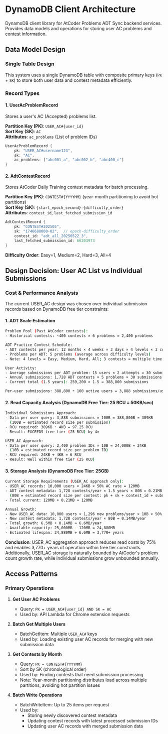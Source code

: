 # DynamoDB Client Architecture

DynamoDB client library for AtCoder Problems ADT Sync backend services.
Provides data models and operations for storing user AC problems and contest information.

## Data Model Design

### Single Table Design

This system uses a single DynamoDB table with composite primary keys (`PK` + `SK`) to store both user data and contest metadata efficiently.

### Record Types

#### 1. UserAcProblemRecord

Stores a user's AC (Accepted) problems list.

**Partition Key (PK)**: `USER_AC#{user_id}`  
**Sort Key (SK)**: `AC`  
**Attributes**: `ac_problems` (List of problem IDs)

```rust
UserAcProblemRecord {
    pk: "USER_AC#username123",
    sk: "AC", 
    ac_problems: ["abc001_a", "abc002_b", "abc400_c"]
}
```

#### 2. AdtContestRecord

Stores AtCoder Daily Training contest metadata for batch processing.

**Partition Key (PK)**: `CONTEST#{YYYYMM}` (year-month partitioning to avoid hot partitions)  
**Sort Key (SK)**: `{start_epoch_second}-{difficulty_order}`  
**Attributes**: `contest_id`, `last_fetched_submission_id`

```rust  
AdtContestRecord {
    pk: "CONTEST#202505",
    sk: "1746688000-02",  // epoch-difficulty_order
    contest_id: "adt_all_20250522_3", 
    last_fetched_submission_id: 66203973
}
```

**Difficulty Order**: Easy=1, Medium=2, Hard=3, All=4

## Design Decision: User AC List vs Individual Submissions

### Cost & Performance Analysis

The current USER_AC design was chosen over individual submission records based on DynamoDB free tier constraints:

#### 1. ADT Scale Estimation

```bash
Problem Pool (Past AtCoder contests):
- Historical contests: ~400 contests × 6 problems = 2,400 problems

ADT Practice Contest Schedule:
- ADT contests per year: 12 months × 4 weeks × 3 days × 4 levels × 3 contests = 1,728 ADT contests/year
- Problems per ADT: 5 problems (average across difficulty levels)
- Note: 4 levels = Easy, Medium, Hard, All; 3 contests = multiple time slots per day

User Activity:
- Average submissions per ADT problem: 15 users × 2 attempts = 30 submissions/problem  
- Annual submissions: 1,728 ADT contests × 5 problems × 30 submissions = 259,200/year
- Current total (1.5 years): 259,200 × 1.5 = 388,800 submissions

Per-user submissions: 388,800 ÷ 100 active users = 3,888 submissions/user
```

#### 2. Read Capacity Analysis (DynamoDB Free Tier: 25 RCU = 50KB/sec)

```bash
Individual Submissions Approach:
- Data per user query: 3,888 submissions × 100B = 388,800B ≈ 389KB
  (100B = estimated record size per submission)
- RCU required: 389KB ÷ 4KB = 97.25 RCU
- Result: EXCEEDS free tier (25 RCU) by 4×

USER_AC Approach:
- Data per user query: 2,400 problem IDs × 10B = 24,000B ≈ 24KB
  (10B = estimated record size per problem ID)
- RCU required: 24KB ÷ 4KB = 6 RCU
- Result: Well within free tier (25 RCU)
```

#### 3. Storage Analysis (DynamoDB Free Tier: 25GB)

```bash
Current Storage Requirements (USER_AC approach only):
- USER_AC records: 10,000 users × 24KB × 50% AC rate = 120MB
- ADT contest metadata: 1,728 contests/year × 1.5 years × 80B = 0.21MB
  (80B = estimated record size per contest: pk + sk + contest_id + submission_id)
- Total current: 120MB + 0.21MB ≈ 120MB

Annual Growth:
- New USER_AC data: 10,000 users × 1,296 new problems/year × 10B × 50% AC rate = 6.5MB/year
- New contest metadata: 1,728 contests/year × 80B = 0.14MB/year
- Total growth: 6.5MB + 0.14MB ≈ 6.6MB/year
- Available capacity: 25,000MB - 120MB = 24,880MB
- Estimated lifespan: 24,880MB ÷ 6.6MB = 3,770+ years
```

**Conclusion**: USER_AC aggregation approach reduces read costs by 75% and enables 3,770+ years of operation within free tier constraints. Additionally, USER_AC storage is naturally bounded by AtCoder's problem count growth rate, while individual submissions grow unbounded annually.

## Access Patterns

### Primary Operations

1. **Get User AC Problems**
   - Query: `PK = USER_AC#{user_id} AND SK = AC`
   - Used by: API Lambda for Chrome extension requests

2. **Batch Get Multiple Users**
   - BatchGetItem: Multiple `USER_AC#` keys  
   - Used by: Loading existing user AC records for merging with new submission data

3. **Get Contests by Month**
   - Query: `PK = CONTEST#{YYYYMM}`
   - Sort by SK (chronological order)
   - Used by: Finding contests that need submission processing
   - Note: Year-month partitioning distributes load across multiple partitions, avoiding hot partition issues

4. **Batch Write Operations**
   - BatchWriteItem: Up to 25 items per request
   - Used by:
     - Storing newly discovered contest metadata
     - Updating contest records with latest processed submission IDs
     - Updating user AC records with merged submission data
